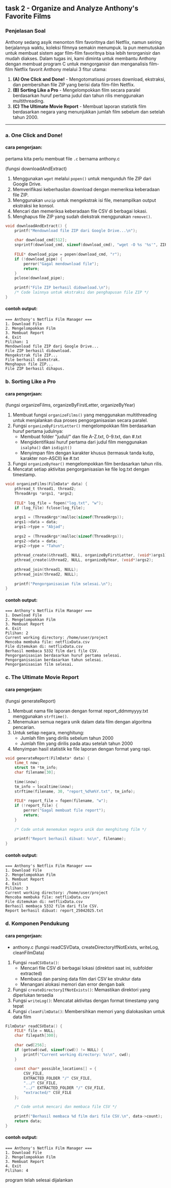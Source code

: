 ## task 2 - Organize and Analyze Anthony's Favorite Films
### Penjelasan Soal
Anthony sedang asyik menonton film favoritnya dari Netflix, namun seiring berjalannya waktu, koleksi filmnya semakin menumpuk. Ia pun memutuskan untuk membuat sistem agar film-film favoritnya bisa lebih terorganisir dan mudah diakses. Dalam tugas ini, kami diminta untuk membantu Anthony dengan membuat program C untuk mengorganisir dan menganalisis film-film Netflix favorit Anthony melalui 3 fitur utama:

1. **(A) One Click and Done!** - Mengotomatisasi proses download, ekstraksi, dan pembersihan file ZIP yang berisi data film-film Netflix.
2. **(B) Sorting Like a Pro** - Mengelompokkan film secara paralel berdasarkan huruf pertama judul dan tahun rilis menggunakan multithreading.
3. **(C) The Ultimate Movie Report** - Membuat laporan statistik film berdasarkan negara yang menunjukkan jumlah film sebelum dan setelah tahun 2000.

---

### a. One Click and Done!
#### cara pengerjaan:
pertama kita perlu membuat file `.c` bernama anthony.c 

(fungsi downloadAndExtract)
1. Menggunakan `wget` melalui `popen()` untuk mengunduh file ZIP dari Google Drive.
2. Memverifikasi keberhasilan download dengan memeriksa keberadaan file ZIP.
3. Menggunakan `unzip` untuk mengekstrak isi file, menampilkan output ekstraksi ke konsol.
4. Mencari dan memeriksa keberadaan file CSV di berbagai lokasi.
5. Menghapus file ZIP yang sudah diekstrak menggunakan `remove()`.

```c
void downloadAndExtract() {
    printf("Mendownload file ZIP dari Google Drive...\n");
    
    char download_cmd[512];
    snprintf(download_cmd, sizeof(download_cmd), "wget -O %s '%s'", ZIP_FILE, ZIP_URL);
    
    FILE* download_pipe = popen(download_cmd, "r");
    if (!download_pipe) {
        perror("Gagal mendownload file");
        return;
    }
    pclose(download_pipe);
    
    printf("File ZIP berhasil didownload.\n");
    /* Code lainnya untuk ekstraksi dan penghapusan file ZIP */
}
```

#### contoh output:
```
=== Anthony's Netflix Film Manager ===
1. Download File
2. Mengelompokkan Film
3. Membuat Report
4. Exit
Pilihan: 1
Mendownload file ZIP dari Google Drive...
File ZIP berhasil didownload.
Mengekstrak file ZIP...
File berhasil diekstrak.
Menghapus file ZIP...
File ZIP berhasil dihapus.
```

### b. Sorting Like a Pro
#### cara pengerjaan:
(fungsi organizeFilms, organizeByFirstLetter, organizeByYear)
1. Membuat fungsi `organizeFilms()` yang menggunakan multithreading untuk menjalankan dua proses pengorganisasian secara paralel.
2. Fungsi `organizeByFirstLetter()` mengelompokkan film berdasarkan huruf pertama judulnya:
   - Membuat folder "judul/" dan file A-Z.txt, 0-9.txt, dan #.txt
   - Mengidentifikasi huruf pertama dari judul film menggunakan `isalpha()` dan `isdigit()`
   - Menyimpan film dengan karakter khusus (termasuk tanda kutip, karakter non-ASCII) ke #.txt
3. Fungsi `organizeByYear()` mengelompokkan film berdasarkan tahun rilis.
4. Mencatat setiap aktivitas pengorganisasian ke file log.txt dengan timestamp.

```c
void organizeFilms(FilmData* data) {
    pthread_t thread1, thread2;
    ThreadArgs *args1, *args2;
    
    FILE* log_file = fopen("log.txt", "w");
    if (log_file) fclose(log_file);
    
    args1 = (ThreadArgs*)malloc(sizeof(ThreadArgs));
    args1->data = data;
    args1->type = "Abjad";
    
    args2 = (ThreadArgs*)malloc(sizeof(ThreadArgs));
    args2->data = data;
    args2->type = "Tahun";
    
    pthread_create(&thread1, NULL, organizeByFirstLetter, (void*)args1);
    pthread_create(&thread2, NULL, organizeByYear, (void*)args2);
    
    pthread_join(thread1, NULL);
    pthread_join(thread2, NULL);
    
    printf("Pengorganisasian film selesai.\n");
}
```

#### contoh output:
```
=== Anthony's Netflix Film Manager ===
1. Download File
2. Mengelompokkan Film
3. Membuat Report
4. Exit
Pilihan: 2
Current working directory: /home/user/project
Mencoba membuka file: netflixData.csv
File ditemukan di: netflixData.csv
Berhasil membaca 5332 film dari file CSV.
Pengorganisasian berdasarkan huruf pertama selesai.
Pengorganisasian berdasarkan tahun selesai.
Pengorganisasian film selesai.
```

### c. The Ultimate Movie Report
#### cara pengerjaan:
(fungsi generateReport)
1. Membuat nama file laporan dengan format report_ddmmyyyy.txt menggunakan `strftime()`.
2. Menemukan semua negara unik dalam data film dengan algoritma pencarian.
3. Untuk setiap negara, menghitung:
   - Jumlah film yang dirilis sebelum tahun 2000
   - Jumlah film yang dirilis pada atau setelah tahun 2000
4. Menyimpan hasil statistik ke file laporan dengan format yang rapi.

```c
void generateReport(FilmData* data) {
    time_t now;
    struct tm *tm_info;
    char filename[30];
    
    time(&now);
    tm_info = localtime(&now);
    strftime(filename, 30, "report_%d%m%Y.txt", tm_info);
    
    FILE* report_file = fopen(filename, "w");
    if (!report_file) {
        perror("Gagal membuat file report");
        return;
    }
    
    /* Code untuk menemukan negara unik dan menghitung film */
    
    printf("Report berhasil dibuat: %s\n", filename);
}
```

#### contoh output:
```
=== Anthony's Netflix Film Manager ===
1. Download File
2. Mengelompokkan Film
3. Membuat Report
4. Exit
Pilihan: 3
Current working directory: /home/user/project
Mencoba membuka file: netflixData.csv
File ditemukan di: netflixData.csv
Berhasil membaca 5332 film dari file CSV.
Report berhasil dibuat: report_25042025.txt
```

### d. Komponen Pendukung
#### cara pengerjaan:
- anthony.c (fungsi readCSVData, createDirectoryIfNotExists, writeLog, cleanFilmData)
1. Fungsi `readCSVData()`:
   - Mencari file CSV di berbagai lokasi (direktori saat ini, subfolder extracted)
   - Membaca dan parsing data film dari CSV ke struktur data
   - Menangani alokasi memori dan error dengan baik
2. Fungsi `createDirectoryIfNotExists()`: Memastikan direktori yang diperlukan tersedia
3. Fungsi `writeLog()`: Mencatat aktivitas dengan format timestamp yang tepat
4. Fungsi `cleanFilmData()`: Membersihkan memori yang dialokasikan untuk data film

```c
FilmData* readCSVData() {
    FILE* file = NULL;
    char filepath[300];
    
    char cwd[256];
    if (getcwd(cwd, sizeof(cwd)) != NULL) {
        printf("Current working directory: %s\n", cwd);
    }
    
    const char* possible_locations[] = {
        CSV_FILE,                           
        EXTRACTED_FOLDER "/" CSV_FILE,       
        "../" CSV_FILE,                     
        "../" EXTRACTED_FOLDER "/" CSV_FILE,
        "extracted/" CSV_FILE          
    };
    
    /* Code untuk mencari dan membaca file CSV */
    
    printf("Berhasil membaca %d film dari file CSV.\n", data->count);
    return data;
}
```

#### contoh output:
```
=== Anthony's Netflix Film Manager ===
1. Download File
2. Mengelompokkan Film
3. Membuat Report
4. Exit
Pilihan: 4
```
program telah selesai dijalankan
